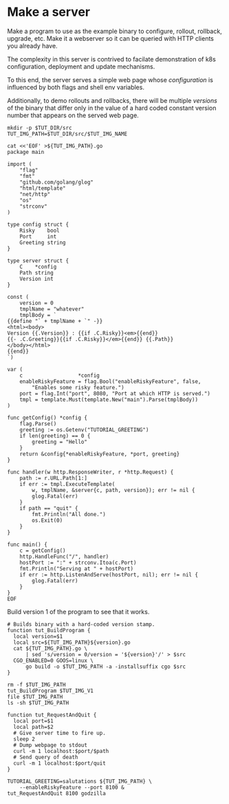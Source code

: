 # Make a server

Make a program to use as the example binary to
configure, rollout, rollback, upgrade, etc.  Make it a
webserver so it can be queried with HTTP clients you
already have.

The complexity in this server is contrived to facilate
demonstration of k8s configuration, deployment and
update mechanisms.

To this end, the server serves a simple web page whose
_configuration_ is influenced by both flags and shell
env variables.

Additionally, to demo rollouts and rollbacks, there
will be multiple _versions_ of the binary that differ
only in the value of a hard coded constant version
number that appears on the served web page.


<!-- @defineEnv -->
```
mkdir -p $TUT_DIR/src
TUT_IMG_PATH=$TUT_DIR/src/$TUT_IMG_NAME
```

<!-- @makeWebServer -->
```
cat <<'EOF' >${TUT_IMG_PATH}.go
package main

import (
    "flag"
    "fmt"
    "github.com/golang/glog"
    "html/template"
    "net/http"
    "os"
    "strconv"
)

type config struct {
    Risky    bool
    Port     int
    Greeting string
}

type server struct {
    C    *config
    Path string
    Version int
}

const (
    version = 0
    tmplName = "whatever"
    tmplBody = `
{{define "` + tmplName + `" -}}
<html><body>
Version {{.Version}} : {{if .C.Risky}}<em>{{end}}
{{- .C.Greeting}}{{if .C.Risky}}</em>{{end}} {{.Path}}
</body></html>
{{end}}
`)

var (
    c                  *config
    enableRiskyFeature = flag.Bool("enableRiskyFeature", false,
        "Enables some risky feature.")
    port = flag.Int("port", 8080, "Port at which HTTP is served.")
    tmpl = template.Must(template.New("main").Parse(tmplBody))
)

func getConfig() *config {
    flag.Parse()
    greeting := os.Getenv("TUTORIAL_GREETING")
    if len(greeting) == 0 {
        greeting = "Hello"
    }
    return &config{*enableRiskyFeature, *port, greeting}
}

func handler(w http.ResponseWriter, r *http.Request) {
    path := r.URL.Path[1:]
    if err := tmpl.ExecuteTemplate(
        w, tmplName, &server{c, path, version}); err != nil {
        glog.Fatal(err)
    }
    if path == "quit" {
        fmt.Println("All done.")
        os.Exit(0)
    }
}

func main() {
    c = getConfig()
    http.HandleFunc("/", handler)
    hostPort := ":" + strconv.Itoa(c.Port)
    fmt.Println("Serving at " + hostPort)
    if err := http.ListenAndServe(hostPort, nil); err != nil {
        glog.Fatal(err)
    }
}
EOF
```

Build version 1 of the program to see that it works.

<!-- @defineFunctionToBuild -->
```
# Builds binary with a hard-coded version stamp.
function tut_BuildProgram {
  local version=$1
  local src=${TUT_IMG_PATH}${version}.go
  cat ${TUT_IMG_PATH}.go \
      | sed 's/version = 0/version = '${version}'/' > $src
  CGO_ENABLED=0 GOOS=linux \
      go build -o $TUT_IMG_PATH -a -installsuffix cgo $src
}
```

<!-- @buildBinaryAtVersion1 -->
```
rm -f $TUT_IMG_PATH
tut_BuildProgram $TUT_IMG_V1
file $TUT_IMG_PATH
ls -sh $TUT_IMG_PATH
```

<!-- @defineFunctionToRunAndKillLocalServer -->
```
function tut_RequestAndQuit {
  local port=$1
  local path=$2
  # Give server time to fire up.
  sleep 2
  # Dump webpage to stdout
  curl -m 1 localhost:$port/$path
  # Send query of death
  curl -m 1 localhost:$port/quit
}
```

<!-- @runAndKillLocalServer -->
```
TUTORIAL_GREETING=salutations ${TUT_IMG_PATH} \
    --enableRiskyFeature --port 8100 &
tut_RequestAndQuit 8100 godzilla
```
